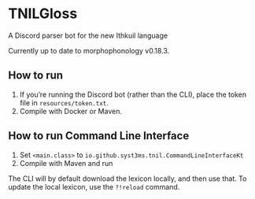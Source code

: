 # TNILGloss

A Discord parser bot for the new Ithkuil language

Currently up to date to morphophonology v0.18.3.

## How to run

1. If you’re running the Discord bot (rather than the CLI), place the token
   file in `resources/token.txt`.
2. Compile with Docker or Maven.

## How to run Command Line Interface

1. Set `<main.class>` to `io.github.syst3ms.tnil.CommandLineInterfaceKt`
2. Compile with Maven and run

The CLI will by default download the lexicon locally, and then use that. To update the local lexicon, use the `?!reload` command.